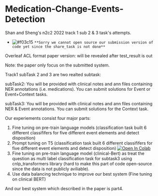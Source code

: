 # Medication-Change-Events-Detection
Shan and Sheng's n2c2 2022 track 1 sub 2 &amp; 3 task's attempts.

- ![#f03c15](https://via.placeholder.com/15/f03c15/000000?text=+) `**Sorry we cannot open source our submission version of code yet since the share_task is not done**`

Overleaf ACL format paper version: will be revealed after test_result is out

Note: the paper only focus on the submitted system.

Track1 subTask 2 and 3 are two realted subtask:

  subTask2:
  You will be provided with clinical notes and ann files containing NER annotations (i.e. medications). You can submit solutions for Event or Event+Context tasks.

  subTask3: 
  You will be provided with clinical notes and ann files containing NER & Event annotations. You can submit solutions for the Context task.

Our experiements consist four major parts:

1. Fine tuning on pre-train language models (classification task built 6 different classififers for five different event elements and detect disposition)
2. Prompt tuning on T5 (classification task built 6 different classififers for five different event elements and detect disposition) [![Open In Colab](https://colab.research.google.com/assets/colab-badge.svg)](https://colab.research.google.com/drive/1ugU_2uFNXhQUKQqaOAKNXTLAioCaoCDt?usp=sharing)
3. Fine tuning on pre-train language model (clinical-Bert) as treat the question as multi label classification task for subtask3 using cnlp_transformers library (hard to make this part of code open-source since the data is not publicly aviliable).
4. Use data balancing technique to improve our best system (Fine tuning on clinical BERT)

And our best system which described in the paper is part4.
